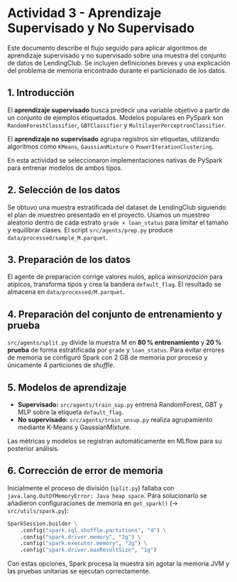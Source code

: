 # Actividad 3 - Aprendizaje Supervisado y No Supervisado

Este documento describe el flujo seguido para aplicar algoritmos de aprendizaje
supervisado y no supervisado sobre una muestra del conjunto de datos de
LendingClub. Se incluyen definiciones breves y una explicación del problema de
memoria encontrado durante el particionado de los datos.

## 1. Introducción
El **aprendizaje supervisado** busca predecir una variable objetivo a partir de
un conjunto de ejemplos etiquetados. Modelos populares en PySpark son
`RandomForestClassifier`, `GBTClassifier` y `MultilayerPerceptronClassifier`.

El **aprendizaje no supervisado** agrupa registros sin etiquetas, utilizando
algoritmos como `KMeans`, `GaussianMixture` o `PowerIterationClustering`.

En esta actividad se seleccionaron implementaciones nativas de PySpark para
entrenar modelos de ambos tipos.

## 2. Selección de los datos
Se obtuvo una muestra estratificada del dataset de LendingClub siguiendo el plan
de muestreo presentado en el proyecto. Usamos un muestreo aleatorio dentro de
cada estrato `grade × loan_status` para limitar el tamaño y equilibrar clases.
El script `src/agents/prep.py` produce `data/processed/sample_M.parquet`.

## 3. Preparación de los datos
El agente de preparación corrige valores nulos, aplica *winsorización* para
atípicos, transforma tipos y crea la bandera `default_flag`. El resultado se
almacena en `data/processed/M.parquet`.

## 4. Preparación del conjunto de entrenamiento y prueba
`src/agents/split.py` divide la muestra M en **80 % entrenamiento** y **20 %
prueba** de forma estratificada por `grade` y `loan_status`. Para evitar errores
de memoria se configuró Spark con 2&nbsp;GB de memoria por proceso y únicamente
4 particiones de *shuffle*.

## 5. Modelos de aprendizaje
* **Supervisado:** `src/agents/train_sup.py` entrena RandomForest, GBT y MLP
  sobre la etiqueta `default_flag`.
* **No supervisado:** `src/agents/train_unsup.py` realiza agrupamiento mediante
  K-Means y GaussianMixture.

Las métricas y modelos se registran automáticamente en MLflow para su posterior
análisis.

## 6. Corrección de error de memoria

Inicialmente el proceso de división (`split.py`) fallaba con
`java.lang.OutOfMemoryError: Java heap space`. Para solucionarlo se añadieron
configuraciones de memoria en `get_spark()` (→ `src/utils/spark.py`):

```python
SparkSession.builder \
    .config("spark.sql.shuffle.partitions", "4") \
    .config("spark.driver.memory", "2g") \
    .config("spark.executor.memory", "2g") \
    .config("spark.driver.maxResultSize", "1g")
```

Con estas opciones, Spark procesa la muestra sin agotar la memoria JVM y las
pruebas unitarias se ejecutan correctamente.
